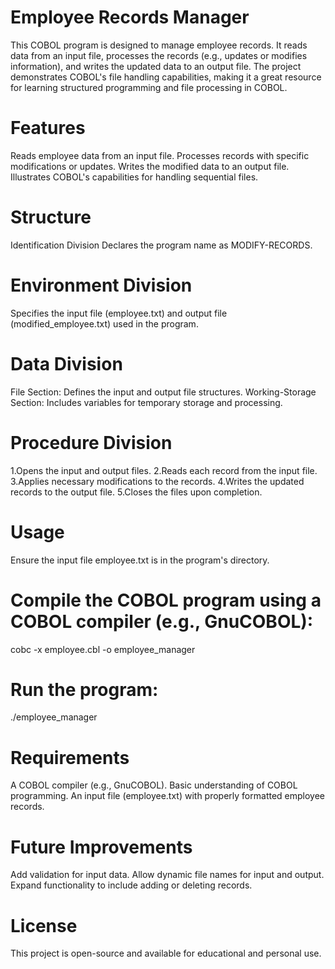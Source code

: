 # Employee Records Manager

This COBOL program is designed to manage employee records. It reads data from an input file, processes the records (e.g., updates or modifies information), and writes the updated data to an output file. The project demonstrates COBOL's file handling capabilities, making it a great resource for learning structured programming and file processing in COBOL.

# Features
Reads employee data from an input file.
Processes records with specific modifications or updates.
Writes the modified data to an output file.
Illustrates COBOL's capabilities for handling sequential files.

# Structure
Identification Division
Declares the program name as MODIFY-RECORDS.

# Environment Division
Specifies the input file (employee.txt) and output file (modified_employee.txt) used in the program.

# Data Division
File Section:
Defines the input and output file structures.
Working-Storage Section:
Includes variables for temporary storage and processing.

# Procedure Division
1.Opens the input and output files.
2.Reads each record from the input file.
3.Applies necessary modifications to the records.
4.Writes the updated records to the output file.
5.Closes the files upon completion.

# Usage
Ensure the input file employee.txt is in the program's directory.

# Compile the COBOL program using a COBOL compiler (e.g., GnuCOBOL):
cobc -x employee.cbl -o employee_manager

# Run the program:
./employee_manager

# Requirements
A COBOL compiler (e.g., GnuCOBOL).
Basic understanding of COBOL programming.
An input file (employee.txt) with properly formatted employee records.

# Future Improvements
Add validation for input data.
Allow dynamic file names for input and output.
Expand functionality to include adding or deleting records.

# License
This project is open-source and available for educational and personal use.
